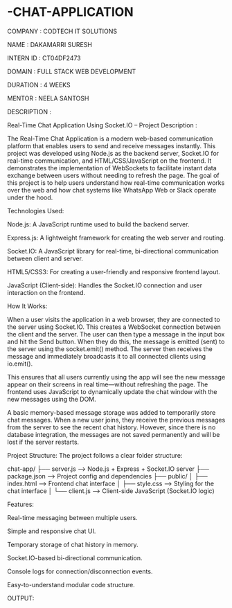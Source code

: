 # -CHAT-APPLICATION

COMPANY : CODTECH IT SOLUTIONS

NAME : DAKAMARRI SURESH

INTERN ID : CT04DF2473

DOMAIN : FULL STACK WEB DEVELOPMENT

DURATION : 4 WEEKS

MENTOR : NEELA SANTOSH

DESCRIPTION :

 Real-Time Chat Application Using Socket.IO – Project Description :
 
The Real-Time Chat Application is a modern web-based communication platform that enables users to send and receive messages instantly. This project was developed using Node.js as the backend server, Socket.IO for real-time communication, and HTML/CSS/JavaScript on the frontend. It demonstrates the implementation of WebSockets to facilitate instant data exchange between users without needing to refresh the page. The goal of this project is to help users understand how real-time communication works over the web and how chat systems like WhatsApp Web or Slack operate under the hood.

 Technologies Used:
 
Node.js: A JavaScript runtime used to build the backend server.

Express.js: A lightweight framework for creating the web server and routing.

Socket.IO: A JavaScript library for real-time, bi-directional communication between client and server.

HTML5/CSS3: For creating a user-friendly and responsive frontend layout.

JavaScript (Client-side): Handles the Socket.IO connection and user interaction on the frontend.

How It Works:

When a user visits the application in a web browser, they are connected to the server using Socket.IO. This creates a WebSocket connection between the client and the server. The user can then type a message in the input box and hit the Send button. When they do this, the message is emitted (sent) to the server using the socket.emit() method. The server then receives the message and immediately broadcasts it to all connected clients using io.emit().

This ensures that all users currently using the app will see the new message appear on their screens in real time—without refreshing the page. The frontend uses JavaScript to dynamically update the chat window with the new messages using the DOM.

A basic memory-based message storage was added to temporarily store chat messages. When a new user joins, they receive the previous messages from the server to see the recent chat history. However, since there is no database integration, the messages are not saved permanently and will be lost if the server restarts.

Project Structure:
The project follows a clear folder structure:

chat-app/
├── server.js         --> Node.js + Express + Socket.IO server
├── package.json      --> Project config and dependencies
├── public/
│   ├── index.html    --> Frontend chat interface
│   ├── style.css     --> Styling for the chat interface
│   └── client.js     --> Client-side JavaScript (Socket.IO logic)

Features:

Real-time messaging between multiple users.

Simple and responsive chat UI.

Temporary storage of chat history in memory.

Socket.IO-based bi-directional communication.

Console logs for connection/disconnection events.

Easy-to-understand modular code structure.

OUTPUT:

